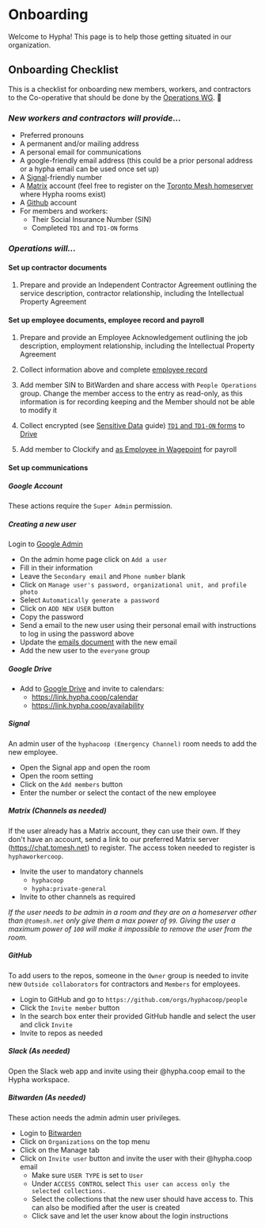 # Onboarding

Welcome to Hypha! This page is to help those getting situated in our organization.

## Onboarding Checklist

This is a checklist for onboarding new members, workers, and contractors to the Co-operative that should be done by the [Operations WG][operations]. 🚀

### _New workers and contractors will provide..._

- Preferred pronouns
- A permanent and/or mailing address
- A personal email for communications
- A google-friendly email address (this could be a prior personal address or a hypha email can be used once set up)
- A [Signal](https://www.signal.org/)-friendly number 
- A [Matrix](https://matrix.org/) account (feel free to register on the [Toronto Mesh homeserver](https://chat.tomesh.net/#/register) where Hypha rooms exist)
- A [Github](https://github.com/) account
- For members and workers:
  - Their Social Insurance Number (SIN) 
  - Completed `TD1` and `TD1-ON` forms 

### _Operations will..._

#### Set up contractor documents

1. Prepare and provide an Independent Contractor Agreement outlining the service description, contractor relationship, including the Intellectual Property Agreement

#### Set up employee documents, employee record and payroll

1. Prepare and provide an Employee Acknowledgement outlining the job description, employment relationship, including the Intellectual Property Agreement

1. Collect information above and complete [employee record](https://link.hypha.coop/employees)

1. Add member SIN to BitWarden and share access with `People Operations` group.
   Change the member access to the entry as read-only, as this information is for recording keeping and the Member should not be able to modify it

1. Collect encrypted (see [Sensitive Data](../Operations/sensitive-data.md) guide) [`TD1` and `TD1-ON` forms](https://www.canada.ca/en/revenue-agency/services/forms-publications/td1-personal-tax-credits-returns.html) to [Drive](https://link.hypha.coop/drive)

1. Add member to Clockify and [as Employee in Wagepoint](../Finance/payroll.md#adding-a-new-employee) for payroll

#### Set up communications
##### Google Account
These actions require the `Super Admin` permission.
##### Creating a new user
Login to [Google Admin](https://admin.google.com)
- On the admin home page click on `Add a user`
- Fill in their information
- Leave the `Secondary email` and `Phone number` blank
- Click on `Manage user's password, organizational unit, and profile photo`
- Select `Automatically generate a password`
- Click on `ADD NEW USER` button
- Copy the password
- Send a email to the new user using their personal email with instructions to log in using the password above
- Update the [emails document](../Infrastructure/email.md) with the new email
- Add the new user to the `everyone` group

##### Google Drive
- Add to [Google Drive][google-drive] and invite to calendars:
    - https://link.hypha.coop/calendar
    - https://link.hypha.coop/availability

##### Signal
An admin user of the `hyphacoop (Emergency Channel)` room needs to add the new employee.
- Open the Signal app and open the room
- Open the room setting
- Click on the `Add members` button
- Enter the number or select the contact of the new employee

##### Matrix (Channels as needed)
If the user already has a Matrix account, they can use their own.
If they don't have an account, send a link to our preferred Matrix server (https://chat.tomesh.net) to register. The access token needed to register is `hyphaworkercoop`.
- Invite the user to mandatory channels 
  - `hyphacoop`
  - `hypha:private-general`
- Invite to other channels as required

*If the user needs to be admin in a room and they are on a homeserver other than `@tomesh.net` only give them a max power of `99`. Giving the user a maximum power of `100` will make it impossible to remove the user from the room.*

##### GitHub

To add users to the repos, someone in the `Owner` group is needed to invite new `Outside collaborators` for contractors and `Members` for employees.
- Login to GitHub and go to `https://github.com/orgs/hyphacoop/people`
- Click the `Invite member` button
- In the search box enter their provided GitHub handle and select the user and click `Invite`
- Invite to repos as needed

##### Slack (As needed)

Open the Slack web app and invite using their @hypha.coop email to the Hypha workspace.

##### Bitwarden (As needed)

These action needs the admin admin user privileges.
- Login to [Bitwarden](https://vault.bitwarden.com/)
- Click on `Organizations` on the top menu
- Click on the Manage tab
- Click on `Invite user` button and invite the user with their @hypha.coop email
  - Make sure `USER TYPE` is set to `User`
  - Under `ACCESS CONTROL` select `This user can access only the selected collections.`
  - Select the collections that the new user should have access to. This can also be modified after the user is created
  - Click save and let the user know about the login instructions

<!-- Links -->
[link-shortener]: https://link.hypha.coop
[accessing-em]: ../Infrastructure/email.md#using-your-new-inbox-users
[accessing-vm]: ../Infrastructure/voicemail.md
[managing-vm]: ../Infrastructure/voicemail.md#managing-voicemail-and-phone-forwarding
[matrix-chat]: https://chat.tomesh.net/#/group/+hyphacoop:tomesh.net
[task-tracker]: https://link.hypha.coop/tasks
[github-org]: https://github.com/hyphacoop/
[google-drive]: https://link.hypha.coop/drive
[bb]: https://docs.google.com/drawings/d/1tpczePR5ky0EkdOGGdfU16irDz-gjdC61p2QGoAKhIE/edit
[bb-folder]: https://drive.google.com/drive/folders/1GenT6xQdSEwUlToKhYdQktGlHW6AgRYN?usp=sharing
[operations]: ./initiatives.md#operations
